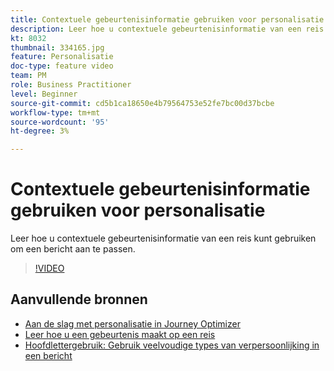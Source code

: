 ```yaml
---
title: Contextuele gebeurtenisinformatie gebruiken voor personalisatie
description: Leer hoe u contextuele gebeurtenisinformatie van een reis kunt gebruiken om een bericht aan te passen.
kt: 8032
thumbnail: 334165.jpg
feature: Personalisatie
doc-type: feature video
team: PM
role: Business Practitioner
level: Beginner
source-git-commit: cd5b1ca18650e4b79564753e52fe7bc00d37bcbe
workflow-type: tm+mt
source-wordcount: '95'
ht-degree: 3%

---
```



# Contextuele gebeurtenisinformatie gebruiken voor personalisatie

Leer hoe u contextuele gebeurtenisinformatie van een reis kunt gebruiken om een bericht aan te passen.

>[!VIDEO](https://video.tv.adobe.com/v/334165?quality=12)

## Aanvullende bronnen

* [Aan de slag met personalisatie in Journey Optimizer](https://experienceleague.adobe.com/docs/journey-optimizer/using/create-messages/personalization/personalize.html)
* [Leer hoe u een gebeurtenis maakt op een reis](https://experienceleague.adobe.com/docs/journey-optimizer/using/get-started/configure-journeys/events-journeys/unitary-events/about-creating.html)
* [Hoofdlettergebruik: Gebruik veelvoudige types van verpersoonlijking in een bericht](https://experienceleague.adobe.com/docs/journey-optimizer/using/create-messages/personalization/personalization-use-case.html)
